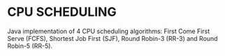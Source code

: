# CPU SCHEDULING
 Java implementation of 4 CPU scheduling algorithms: First Come First Serve (FCFS), Shortest Job First (SJF), Round Robin-3 (RR-3) and Round Robin-5 (RR-5).
